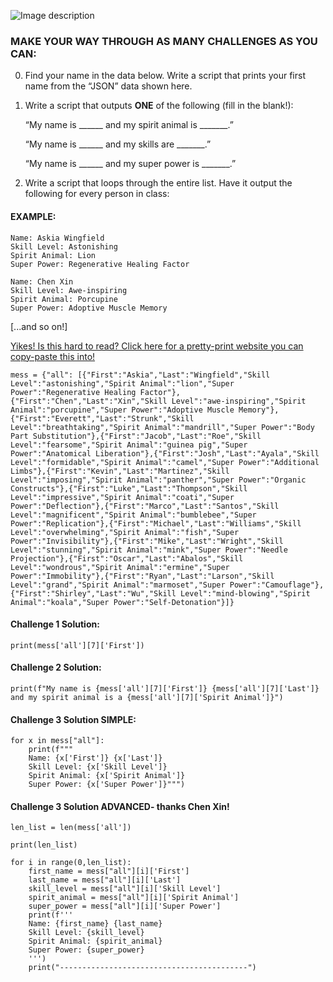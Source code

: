 
![Image description](https://github.com/csfeeser/TLG-Python/blob/master/skill%20level.png?raw=true)

### MAKE YOUR WAY THROUGH AS MANY CHALLENGES AS YOU CAN:

0. Find your name in the data below. Write a script that prints your first name from the “JSON” data shown here.

0. Write a script that outputs **ONE** of the following (fill in the blank!):

	“My name is ______ and my spirit animal is _______.”

	“My name is ______ and my skills are _______.”

	“My name is ______ and my super power is _______.” 


0. Write a script that loops through the entire list. Have it output the following for every person in class:

#### EXAMPLE:
	
    Name: Askia Wingfield
	Skill Level: Astonishing
	Spirit Animal: Lion
	Super Power: Regenerative Healing Factor
		
	Name: Chen Xin
	Skill Level: Awe-inspiring
	Spirit Animal: Porcupine
	Super Power: Adoptive Muscle Memory

[...and so on!]

[Yikes! Is this hard to read? Click here for a pretty-print website you can copy-paste this into!](https://jsonformatter.org/json-pretty-print)

    mess = {"all": [{"First":"Askia","Last":"Wingfield","Skill Level":"astonishing","Spirit Animal":"lion","Super Power":"Regenerative Healing Factor"},{"First":"Chen","Last":"Xin","Skill Level":"awe-inspiring","Spirit Animal":"porcupine","Super Power":"Adoptive Muscle Memory"},{"First":"Everett","Last":"Strunk","Skill Level":"breathtaking","Spirit Animal":"mandrill","Super Power":"Body Part Substitution"},{"First":"Jacob","Last":"Roe","Skill Level":"fearsome","Spirit Animal":"guinea pig","Super Power":"Anatomical Liberation"},{"First":"Josh","Last":"Ayala","Skill Level":"formidable","Spirit Animal":"camel","Super Power":"Additional Limbs"},{"First":"Kevin","Last":"Martinez","Skill Level":"imposing","Spirit Animal":"panther","Super Power":"Organic Constructs"},{"First":"Luke","Last":"Thompson","Skill Level":"impressive","Spirit Animal":"coati","Super Power":"Deflection"},{"First":"Marco","Last":"Santos","Skill Level":"magnificent","Spirit Animal":"bumblebee","Super Power":"Replication"},{"First":"Michael","Last":"Williams","Skill Level":"overwhelming","Spirit Animal":"fish","Super Power":"Invisibility"},{"First":"Mike","Last":"Wright","Skill Level":"stunning","Spirit Animal":"mink","Super Power":"Needle Projection"},{"First":"Oscar","Last":"Abalos","Skill Level":"wondrous","Spirit Animal":"ermine","Super Power":"Immobility"},{"First":"Ryan","Last":"Larson","Skill Level":"grand","Spirit Animal":"marmoset","Super Power":"Camouflage"},{"First":"Shirley","Last":"Wu","Skill Level":"mind-blowing","Spirit Animal":"koala","Super Power":"Self-Detonation"}]}

#### Challenge 1 Solution:

    print(mess['all'][7]['First'])

#### Challenge 2 Solution:

    print(f"My name is {mess['all'][7]['First']} {mess['all'][7]['Last']} and my spirit animal is a {mess['all'][7]['Spirit Animal']}")

#### Challenge 3 Solution SIMPLE:

    for x in mess["all"]:
        print(f"""
        Name: {x['First']} {x['Last']}
        Skill Level: {x['Skill Level']}
        Spirit Animal: {x['Spirit Animal']}
        Super Power: {x['Super Power']}""")

#### Challenge 3 Solution ADVANCED- thanks Chen Xin!

    len_list = len(mess['all'])

    print(len_list)

    for i in range(0,len_list):
        first_name = mess["all"][i]['First']
        last_name = mess["all"][i]['Last']
        skill_level = mess["all"][i]['Skill Level']
        spirit_animal = mess["all"][i]['Spirit Animal']
        super_power = mess["all"][i]['Super Power']
        print(f'''
        Name: {first_name} {last_name}
        Skill Level: {skill_level}
        Spirit Animal: {spirit_animal}
        Super Power: {super_power}
        ''')
        print("------------------------------------------")
